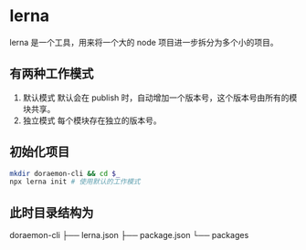 # lerna

lerna 是一个工具，用来将一个大的 node 项目进一步拆分为多个小的项目。

## 有两种工作模式

1. 默认模式
   默认会在 publish 时，自动增加一个版本号，这个版本号由所有的模块共享。
2. 独立模式
   每个模块存在独立的版本号。

## 初始化项目

```zsh
mkdir doraemon-cli && cd $_
npx lerna init # 使用默认的工作模式
```

## 此时目录结构为

doraemon-cli
├── lerna.json
├── package.json
└── packages
